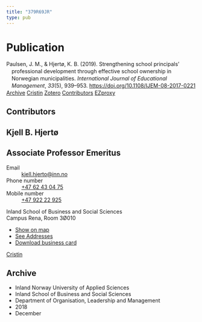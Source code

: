 ```yaml
---
title: "379R69JR"
type: pub
---
```

<h1>Publication</h1>
<article id="csl-bib-container-379R69JR" class="csl-bib-container">
  <div class="csl-bib-body" style="line-height: 1.35; padding-left: 1em; text-indent:-1em;">
  <div class="csl-entry">Paulsen, J. M., &amp; Hjert&#xF8;, K. B. (2019). Strengthening school principals&#x2019; professional development through effective school ownership in Norwegian municipalities. <i>International Journal of Educational Management</i>, <i>33</i>(5), 939&#x2013;953. <a href="https://doi.org/10.1108/IJEM-08-2017-0221">https://doi.org/10.1108/IJEM-08-2017-0221</a></div>
</div>
  <div class="csl-bib-buttons">
    <a href="#taxonomy-article-379R69JR" class="csl-bib-button">Archive</a>
    <a href alt="Cristin URL" class="csl-bib-button">Cristin</a>
    <a href alt="Zotero URL" class="csl-bib-button">Zotero</a>
    <a href="#contributors-article-379R69JR" class="csl-bib-button">Contributors</a>
    <a href="http://ezproxy.inn.no/login?url=https://doi.org/10.1108/IJEM-08-2017-0221" class="csl-bib-button">EZproxy</a>
  </div>
  <div id="csl-bib-meta-container-379R69JR"></div>
</article>
<div id="csl-bib-meta-379R69JR" class="csl-bib-meta">
  <article id="contributors-article-379R69JR" class="contributors-article">
    <h1>Contributors</h1>
    <div class="personas">
<div class="vrtx-hinn-person-card">
<div class="photo">
<i class="lar la-user-circle missing-person"></i>
</div>
<div class="info">
<hgroup><h1>Kjell B. Hjertø</h1>
<h2>Associate Professor Emeritus</h2>
</hgroup><dl>
<dt>Email</dt>
<dd>
<a href="mailto:kjell.hjerto@inn.no">kjell.hjerto@inn.no</a>
</dd>
<dt>Phone number</dt>
<dd><a href="tel:+4762430475">
+47 62 43 04 75
</a></dd>
<dt>Mobile number</dt>
<dd><a href="tel:+4792222925">
+47 922 22 925
</a></dd>
</dl>
<p>
Inland School of Business and Social Sciences<br>
Campus Rena,
Room 3Ø010
</p>
<ul class="vrtx-hinn-links">
<li><a href="https://www.google.com/maps?q=61.13620,11.37454">Show on map</a></li>
<li><a href="https://www.inn.no/english/find-an-employee/kjell-hjerto.html#vrtx-hinn-addresses">See Addresses</a></li>
<li><a href="https://www.inn.no/english/find-an-employee/kjell-hjerto.html?vrtx=vcf">Download business card</a></li>
</ul>
</div>
</div>
<a href="https://app.cristin.no/persons/show.jsf?id=325053" alt="Cristin URL" class="personas-cristin">Cristin</a>
</div>
  </article>
  <article id="taxonomy-article-379R69JR" class="taxonomy-article">
    <h1>Archive</h1>
    <ul>
      <li>Inland Norway University of Applied Sciences</li>
      <li>Inland School of Business and Social Sciences</li>
      <li>Department of Organisation, Leadership and Management</li>
      <li>2018</li>
      <li>December</li>
    </ul>
  </article>
</div>
